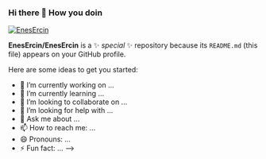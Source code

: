 ### Hi there 👋 How you doin

[![EnesErcin](https://github-readme-stats.vercel.app/api/top-langs/?username=EnesErcin&layout=compact&theme=noctis_minimus&hide=jupyter%20notebook,shell,stata,batchfile,tcl)](https://github.com/EnesErcin/github-readme-stats)


**EnesErcin/EnesErcin** is a ✨ _special_ ✨ repository because its `README.md` (this file) appears on your GitHub profile.

Here are some ideas to get you started:

- 🔭 I’m currently working on ...
- 🌱 I’m currently learning ...
- 👯 I’m looking to collaborate on ...
- 🤔 I’m looking for help with ...
- 💬 Ask me about ...
- 📫 How to reach me: ...
- 😄 Pronouns: ...
- ⚡ Fun fact: ...
-->
